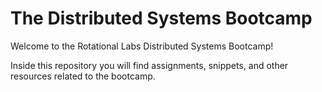# The Distributed Systems Bootcamp

Welcome to the Rotational Labs Distributed Systems Bootcamp!

Inside this repository you will find assignments, snippets, and other resources related to the bootcamp.
